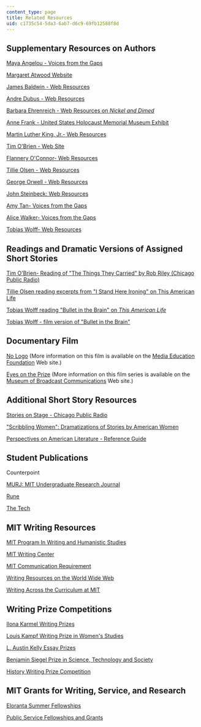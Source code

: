 ```yaml
---
content_type: page
title: Related Resources
uid: c1735c54-5da3-6ab7-d6c9-69fb12588f8d
---
```


Supplementary Resources on Authors
----------------------------------

[Maya Angelou - Voices from the Gaps](http://voices.cla.umn.edu/artistpages/angelouMaya.php)

[Margaret Atwood Website](http://www.owtoad.com/)

[James Baldwin - Web Resources](https://www.poetryfoundation.org/poets/james-baldwin)

[Andre Dubus - Web Resources](https://www.andredubusshortstories.com/)

[Barbara Ehrenreich - Web Resources on _Nickel and Dimed_](https://www.econlib.org/build-barbara-build-reflections-on-nickel-and-dimed/)

[Anne Frank - United States Holocaust Memorial Museum Exhibit](http://www.ushmm.org/exhibition/anne-frank/htmlsite/)

[Martin Luther King, Jr.- Web Resources](https://thekingcenter.org/about-dr-king/)

[Tim O'Brien - Web Site](https://www.chipublib.org/tim-obrien-biography/)

[Flannery O'Connor- Web Resources](https://www.georgiaencyclopedia.org/articles/arts-culture/flannery-oconnor-1925-1964)

[Tillie Olsen - Web Resources](http://www.tillieolsen.net/about-tillie.php)

[George Orwell - Web Resources](https://www.orwellfoundation.com/the-orwell-foundation/about/about-george-orwell/)

[John Steinbeck: Web Resources](https://www.steinbeck.org/about-john/biography/)

[Amy Tan- Voices from the Gaps](http://voices.cla.umn.edu/artistpages/tanAmy.php)

[Alice Walker- Voices from the Gaps](http://voices.cla.umn.edu/artistpages/walkerAlice.php)

[Tobias Wolff- Web Resources](https://english.stanford.edu/people/tobias-wolff)

Readings and Dramatic Versions of Assigned Short Stories
--------------------------------------------------------

[Tim O'Brien- Reading of "The Things They Carried" by Rob Riley (Chicago Public Radio)](http://web.archive.org/web/20090409121800/http://www.chicagopublicradio.org/audio_library/sos_03audio.asp)

[Tillie Olsen reading excerpts from "I Stand Here Ironing" on This American Life](http://www.thisamericanlife.org/Radio_Episode.aspx?sched=819)

[Tobias Wolff reading "Bullet in the Brain" on _This American Life_](http://www.thisamericanlife.org/Radio_Episode.aspx?sched=1145)

[Tobias Wolff - film version of "Bullet in the Brain"](http://www.imdb.com/title/tt0325129/)

Documentary Film
----------------

[No Logo](http://imdb.com/title/tt0373193/) (More information on this film is available on the [Media Education Foundation](http://www.mediaed.org/videos/CommercialismPoliticsAndMedia/NoLogo) Web site.)

[Eyes on the Prize](http://imdb.com/title/tt0092999/) (More information on this film series is available on the [Museum of Broadcast Communications](https://museum.tv/) Web site.)

Additional Short Story Resources
--------------------------------

[Stories on Stage - Chicago Public Radio](https://www.wbez.org/shows/stories-on-stage/eb0dbd6a-60a2-423d-b6b9-4a4e131a36f9)

["Scribbling Women": Dramatizations of Stories by American Women](https://web.archive.org/web/20070128225244/http://www.scribblingwomen.org/home.html)

[Perspectives on American Literature - Reference Guide](http://www.csustan.edu/english/reuben/pal/TABLE.HTML)

Student Publications
--------------------

Counterpoint

[MURJ: MIT Undergraduate Research Journal](http://murj.mit.edu/)

[Rune](http://web.mit.edu/rune/www/)

[The Tech](http://www-tech.mit.edu/)

MIT Writing Resources
---------------------

[MIT Program In Writing and Humanistic Studies](https://dspace.mit.edu/handle/1721.1/39101)

[MIT Writing Center](https://cmsw.mit.edu/writing-and-communication-center/)

[MIT Communication Requirement](http://web.mit.edu/commreq/index.html)

[Writing Resources on the World Wide Web](http://web.mit.edu/uaa/www/writing/links/)

[Writing Across the Curriculum at MIT](https://cmsw.mit.edu/education/writing-rhetoric-professional-communication/history-wac-mit/)

Writing Prize Competitions
--------------------------

[Ilona Karmel Writing Prizes](http://cmsw.mit.edu/publications/ilona-karmel-writing-prizes/)

[Louis Kampf Writing Prize in Women's Studies](http://web.mit.edu/wgs/prize/)

[L. Austin Kelly Essay Prizes](http://web.mit.edu/kdfund/essay/index.html)

[Benjamin Siegel Prize in Science, Technology and Society](http://sts-program.mit.edu/benjamin-siegel-writing-prize/)

[History Writing Prize Competition](http://web.mit.edu/history/www/)

MIT Grants for Writing, Service, and Research
---------------------------------------------

[Eloranta Summer Fellowships](http://web.mit.edu/eloranta/)

[Public Service Fellowships and Grants](http://web.mit.edu/mitpsc/)